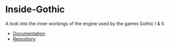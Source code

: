 # Inside-Gothic

A look into the inner workings of the engine used by the games Gothic I & II. 

 * [Documentation](https://ataulien.github.io/Inside-Gothic)
 * [Repository](https://github.com/ataulien/Inside-Gothic)

